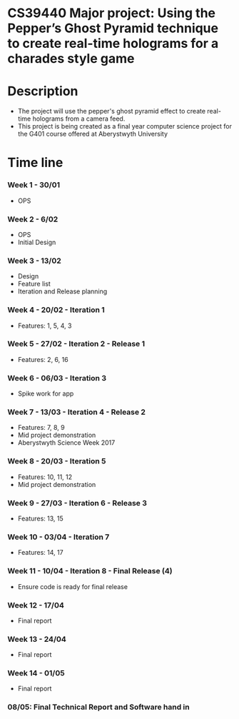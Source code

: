 # CS39440 Major project: Using the Pepper’s Ghost Pyramid technique to create real-time holograms for a charades style game

# Description
* The project will use the pepper's ghost pyramid effect to create real-time holograms from a camera feed. 
* This project is being created as a final year computer science project for the G401 course offered at Aberystwyth University

 
# Time line

### Week 1 - 30/01
* OPS

### Week 2 - 6/02
* OPS
* Initial Design

### Week 3 - 13/02
* Design
* Feature list
* Iteration and Release planning

### Week 4 - 20/02 - Iteration 1
* Features: 1, 5, 4, 3

### Week 5 - 27/02 - Iteration 2 - Release 1
* Features: 2, 6, 16

### Week 6 - 06/03 - Iteration 3
* Spike work for app

### Week 7 - 13/03 - Iteration 4 - Release 2
* Features: 7, 8, 9
* Mid project demonstration
* Aberystwyth Science Week 2017

### Week 8 - 20/03 - Iteration 5
* Features: 10, 11, 12
* Mid project demonstration

### Week 9 - 27/03 - Iteration 6 - Release 3
* Features: 13, 15

### Week 10 - 03/04 - Iteration 7
* Features: 14, 17

### Week 11 - 10/04 - Iteration 8 - Final Release (4)
* Ensure code is ready for final release

### Week 12 - 17/04
* Final report

### Week 13 - 24/04
* Final report

### Week 14 - 01/05
* Final report

### 08/05: Final Technical Report and Software hand in
